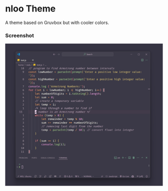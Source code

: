 # nloo Theme

A theme based on Gruvbox but with cooler colors.

### Screenshot

![](README_assets/2024-04-13-00-01-50-image.png)